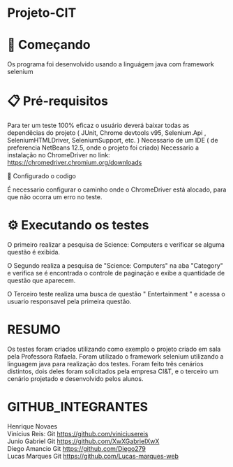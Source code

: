 ﻿# Projeto-CIT

# 🚀 Começando
Os programa foi desenvolvido usando a linguágem java com framework selenium

# 📋 Pré-requisitos
Para ter um teste 100% eficaz o usuário deverá baixar todas as dependêcias do projeto ( JUnit, Chrome devtools v95, Selenium.Api , SeleniumHTMLDriver, SeleniumSupport, etc. ) 
Necessario de um IDE ( de preferencia NetBeans 12.5, onde o projeto foi criado) 
Necessario a instalação no ChromeDriver no link: https://chromedriver.chromium.org/downloads

🔧 Configurado o codigo
 
É necessario configurar o caminho onde o ChromeDriver está alocado, para que não ocorra um  erro no teste.


# ⚙️ Executando os testes


O primeiro realizar a pesquisa de Science: Computers e verificar se alguma questão é exibida. 

O Segundo realiza a pesquisa de "Science: Computers" na aba "Category" e verifica se é encontrada o controle de paginação e exibe a quantidade de questão que aparecem.

O Terceiro teste realiza uma busca de questão " Entertainment " e acessa o usuario responsavel pela primeira questão.



# RESUMO

Os testes foram criados utilizando como exemplo o projeto criado em sala pela Professora Rafaela.
Foram utilizado o framework selenium utilizando a linguagem java para realização dos testes. Foram feito três cenários distintos, 
dois deles foram solicitados pela empresa CI&T, e o terceiro um cenário projetado e desenvolvido pelos alunos.

# GITHUB_INTEGRANTES

Henrique Novaes <br/>
Vinícius Reis: Git https://github.com/viniciusereis <br/>
Junio Gabriel  Git https://github.com/XwXGabrielXwX <br/>
Diego Amancio  Git https://github.com/Diego279 <br/>
Lucas Marques  Git https://github.com/Lucas-marques-web  <br/>
 
